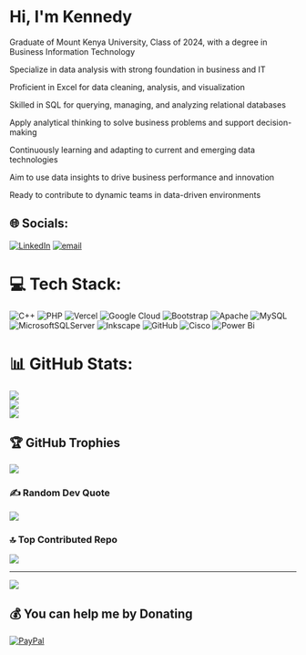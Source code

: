 # Hi, I'm Kennedy 
Graduate of Mount Kenya University, Class of 2024, with a degree in Business Information Technology<br/>

Specialize in data analysis with strong foundation in business and IT<br/>

Proficient in Excel for data cleaning, analysis, and visualization<br/>

Skilled in SQL for querying, managing, and analyzing relational databases<br/>

Apply analytical thinking to solve business problems and support decision-making<br/>

Continuously learning and adapting to current and emerging data technologies<br/>

Aim to use data insights to drive business performance and innovation<br/>

Ready to contribute to dynamic teams in data-driven environments<br/>  



## 🌐 Socials:
[![LinkedIn](https://img.shields.io/badge/LinkedIn-%230077B5.svg?logo=linkedin&logoColor=white)](https:linkedin.com/in/kennedy-musembi-91a939337) [![email](https://img.shields.io/badge/Email-D14836?logo=gmail&logoColor=white)](mailto:kennedymusembi838@gmail.com) 

# 💻 Tech Stack:
![C++](https://img.shields.io/badge/c++-%2300599C.svg?style=for-the-badge&logo=c%2B%2B&logoColor=white) ![PHP](https://img.shields.io/badge/php-%23777BB4.svg?style=for-the-badge&logo=php&logoColor=white) ![Vercel](https://img.shields.io/badge/vercel-%23000000.svg?style=for-the-badge&logo=vercel&logoColor=white) ![Google Cloud](https://img.shields.io/badge/GoogleCloud-%234285F4.svg?style=for-the-badge&logo=google-cloud&logoColor=white) ![Bootstrap](https://img.shields.io/badge/bootstrap-%238511FA.svg?style=for-the-badge&logo=bootstrap&logoColor=white) ![Apache](https://img.shields.io/badge/apache-%23D42029.svg?style=for-the-badge&logo=apache&logoColor=white) ![MySQL](https://img.shields.io/badge/mysql-4479A1.svg?style=for-the-badge&logo=mysql&logoColor=white) ![MicrosoftSQLServer](https://img.shields.io/badge/Microsoft%20SQL%20Server-CC2927?style=for-the-badge&logo=microsoft%20sql%20server&logoColor=white) ![Inkscape](https://img.shields.io/badge/Inkscape-e0e0e0?style=for-the-badge&logo=inkscape&logoColor=080A13) ![GitHub](https://img.shields.io/badge/github-%23121011.svg?style=for-the-badge&logo=github&logoColor=white) ![Cisco](https://img.shields.io/badge/cisco-%23049fd9.svg?style=for-the-badge&logo=cisco&logoColor=black) ![Power Bi](https://img.shields.io/badge/power_bi-F2C811?style=for-the-badge&logo=powerbi&logoColor=black)
# 📊 GitHub Stats:
![](https://github-readme-stats.vercel.app/api?username=kennymm5&theme=radical&hide_border=true&include_all_commits=true&count_private=true)<br/>
![](https://nirzak-streak-stats.vercel.app/?user=kennymm5&theme=radical&hide_border=true)<br/>
![](https://github-readme-stats.vercel.app/api/top-langs/?username=kennymm5&theme=radical&hide_border=true&include_all_commits=true&count_private=true&layout=compact)

## 🏆 GitHub Trophies
![](https://github-profile-trophy.vercel.app/?username=kennymm5&theme=shades-of-purple&no-frame=true&no-bg=true&margin-w=4)

### ✍️ Random Dev Quote
![](https://quotes-github-readme.vercel.app/api?type=horizontal&theme=radical)

### 🔝 Top Contributed Repo
![](https://github-contributor-stats.vercel.app/api?username=kennymm5&limit=5&theme=dark&combine_all_yearly_contributions=true)

---
[![](https://visitcount.itsvg.in/api?id=kennymm5&icon=10&color=13)](https://visitcount.itsvg.in)

  ## 💰 You can help me by Donating
  [![PayPal](https://img.shields.io/badge/PayPal-00457C?style=for-the-badge&logo=paypal&logoColor=white)](https://paypal.me/kennedymusembinjiko) 

  
<!-- Proudly created with GPRM ( https://gprm.itsvg.in ) -->
